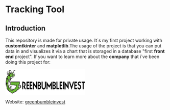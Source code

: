 


# Tracking Tool
## Introduction
This repository is made for private usage. It´s my first project working with __customtkinter__ and __matplotlib__.The usage of the project is that you can put data in and visualizes it via a chart that is storaged in a database "first __front end__ project".
If you want to learn more about the __company__ that i´ve been doing this project for:

 <img src=https://github.com/JuleeC/Tracking-Tool/blob/main/greenbumbleinvestlogo.png width=250 height=80 align="center">
 
Website: [greenbumbleinvest](https://greenbumbleinvest.com/)

 


     

